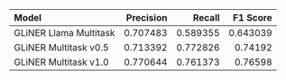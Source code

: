 | Model                  |   Precision |   Recall |   F1 Score |
|:-----------------------|------------:|---------:|-----------:|
| GLiNER Llama Multitask |    0.707483 | 0.589355 |   0.643039 |
| GLiNER Multitask v0.5  |    0.713392 | 0.772826 |   0.74192  |
| GLiNER Multitask v1.0  |    0.770644 | 0.761373 |   0.76598  |